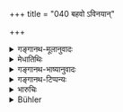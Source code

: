 +++
title = "040 बहवो ऽविनयान्"

+++

<details><summary>गङ्गानथ-मूलानुवादः</summary>

Many Kings, along with their belongings, have perished through want of discipline; while, on account of discipline, many, even though living in forests, have obtained Kingdoms.—(40).
</details>

<details><summary>मेधातिथिः</summary>

पूर्वोक्त एवार्थः श्लोकत्रयेणैव दृढीक्रियते । अविनीताः **सपरिग्रहा नष्टाः** । पुत्रदारहस्त्यश्वादिसंपत् **परिग्रहः** । ये तु विनयिनः, न ते राष्ट्रं प्राप्य हारयन्ति । यावत् ते दूरस्था **वनस्था अपि,** कोशहीना अपि, राज्यं **प्रतिपेदिरे** लब्धवन्तः ॥ ७.४० ॥
</details>

<details><summary>गङ्गानथ-भाष्यानुवादः</summary>

What has been stated above is further emphasised by means of the next three verses.

Undisciplined kings, have perished ‘*along with their belongings*’. ‘*Belongings*’ stand for the son, wife, elephants, horses and so forth.

On the other hand, those who are disciplined never lose their kingdom, after having got it; in fact even when living far off in the forest, and hence devoid of any treasure &c., they have obtained kingdoms.’—(40).
</details>

<details><summary>गङ्गानथ-टिप्पन्यः</summary>

This verse is quoted in *Vīramitrodaya* (Rājanīti, p. 119).
</details>

<details><summary>भारुचिः</summary>

उभयतोपदेशो हि विनयाधानादरार्थः ॥ ७.४० ॥

_तानिदानीं (?) दर्शयति-_
</details>

<details><summary>Bühler</summary>

040	Through a want of modesty many kings have perished, together with their belongings; through modesty even hermits in the forest have gained kingdoms.
</details>
